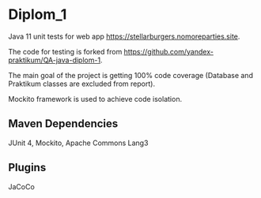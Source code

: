 # Diplom_1
Java 11 unit tests for web app https://stellarburgers.nomoreparties.site.

The code for testing is forked from https://github.com/yandex-praktikum/QA-java-diplom-1.

The main goal of the project is getting 100% code coverage (Database and Praktikum classes are excluded from report).

Mockito framework is used to achieve code isolation.

## Maven Dependencies
JUnit 4, Mockito, Apache Commons Lang3

## Plugins
JaCoCo